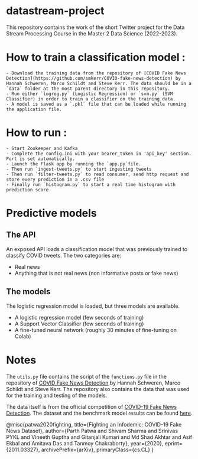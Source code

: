 # datastream-project

This repository contains the work of the short Twitter project for the Data Stream Processing Course in the Master 2 Data Science (2022-2023).

# How to train a classification model :
    - Download the training data from the repository of [COVID Fake News Detection](https://github.com/smkerr/COVID-fake-news-detection) by Hannah Schweren, Marco Schildt and Steve Kerr. The data should be in a `data` folder at the most parent directory in this repository.
    - Run either `logreg.py` (Logistic Regression) or `svm.py` (SVM Classifier) in order to train a classifier on the training data.
    - A model is saved as a `.pkl` file that can be loaded while running the application file.

# How to run :

    - Start Zookeeper and Kafka
    - Complete the config.ini with your bearer_token in 'api_key' section. Port is set automatically.
    - Launch the Flask app by running the `app.py`file.
    - Then run `ingest-tweets.py` to start ingesting tweets
    - Then run `filter-tweets.py` to read consumer, send http request and store every prediction in a .csv file
    - Finally run `histogram.py` to start a real time histogram with prediction score

# Predictive models

## The API

An exposed API loads a classification model that was previously trained to classify COVID tweets. The two categories are:
- Real news
- Anything that is not real news (non informative posts or fake news)


## The models
The logistic regression model is loaded, but three models are available.
- A logistic regression model (few seconds of training)
- A Support Vector Classifier (few seconds of training)
- A fine-tuned neural network (roughly 30 minutes of fine-tuning on Colab)

# Notes

The `utils.py` file contains the script of the `functions.py` file in the repository of [COVID Fake News Detection](https://github.com/smkerr/COVID-fake-news-detection) by Hannah Schweren, Marco Schildt and Steve Kerr. The repository also contains the data that was used for the training and testing of the models.

The data itself is from the official competition of [COVID-19 Fake News Detection](https://github.com/parthpatwa/covid19-fake-news-detection). The dataset and the benchmark model results can be found [here](https://arxiv.org/abs/2011.03327).

@misc{patwa2020fighting, title={Fighting an Infodemic: COVID-19 Fake News Dataset}, author={Parth Patwa and Shivam Sharma and Srinivas PYKL and Vineeth Guptha and Gitanjali Kumari and Md Shad Akhtar and Asif Ekbal and Amitava Das and Tanmoy Chakraborty}, year={2020}, eprint={2011.03327}, archivePrefix={arXiv}, primaryClass={cs.CL} }

